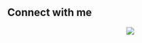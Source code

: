 

## Connect with me  
<div align="center">
<img src="https://discord.c99.nl/widget/theme-2/1163246586105700412.png" align="center" height="" width="" />
</div>
 

